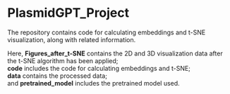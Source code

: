 # PlasmidGPT_Project
The repository contains code for calculating embeddings and t-SNE visualization, along with related information.

Here, **Figures_after_t-SNE** contains the 2D and 3D visualization data after the t-SNE algorithm has been applied;  
**code** includes the code for calculating embeddings and t-SNE;  
**data** contains the processed data;  
and **pretrained_model** includes the pretrained model used.

